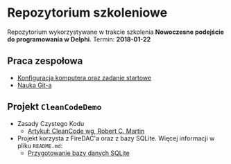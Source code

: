# Repozytorium szkoleniowe

Repozytorium wykorzystywane w trakcie szkolenia **Nowoczesne podejście do programowania w Delphi**. Termin: **2018-01-22**

## Praca zespołowa

* [Konfiguracja komputera oraz zadanie startowe](./docs/Starter.md)
* [Nauka Git-a](./docs/GitLearn.md)

## Projekt `CleanCodeDemo`

* Zasady Czystego Kodu
	* [Artykuł: CleanCode wg, Robert C. Martin ](./docs/RobertMartinCleanCode.md)
* Projekt korzysta z FireDAC'a oraz z bazy SQLite. Więcej informacji w pliku `README.md`:
	* [Przygotowanie bazy danych SQLite](projects/01-CleanCodeInDelphi/resources/)